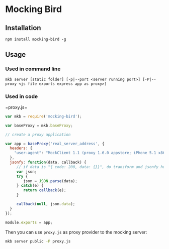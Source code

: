 # Mocking Bird


## Installation

```
npm install mocking-bird -g
```

## Usage

### Used in command line

```
mkb server [static folder] [-p|--port <server running port>] [-P|--proxy <js file exports express app as proxy>]
```

### Used in code

=proxy.js=

``` javascript
var mkb = require('mocking-bird');

var baseProxy = mkb.baseProxy;

// create a proxy application

var app = baseProxy('real_server_address', {
  headers: {
    "user-agent": "MockClient 1.1 (proxy 1.6.0 appstore; iPhone 5.1 x86_64)",
  },
  jsonfy: function(data, callback) {
     // if data is "{ code: 200, data: {}}", do transform and jsonfy here
     var json;
     try {
        json = JSON.parse(data);
     } catch(e) {
        return callback(e);
     }

     callback(null, json.data);
  }
});

module.exports = app;
```

Then you can use `proxy.js` as proxy provider to the mocking server:

``` bash
mkb server public -P proxy.js
```

